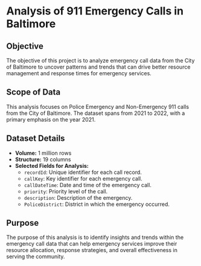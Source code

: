 

# Analysis of 911 Emergency Calls in Baltimore

## Objective

The objective of this project is to analyze emergency call data from the City of Baltimore to uncover patterns and trends that can drive better resource management and response times for emergency services.

## Scope of Data

This analysis focuses on Police Emergency and Non-Emergency 911 calls from the City of Baltimore. The dataset spans from 2021 to 2022, with a primary emphasis on the year 2021.

## Dataset Details

- **Volume:** 1 million rows
- **Structure:** 19 columns
- **Selected Fields for Analysis:**
  - `recordId`: Unique identifier for each call record.
  - `callKey`: Key identifier for each emergency call.
  - `callDateTime`: Date and time of the emergency call.
  - `priority`: Priority level of the call.
  - `description`: Description of the emergency.
  - `PoliceDistrict`: District in which the emergency occurred.

## Purpose

The purpose of this analysis is to identify insights and trends within the emergency call data that can help emergency services improve their resource allocation, response strategies, and overall effectiveness in serving the community.
